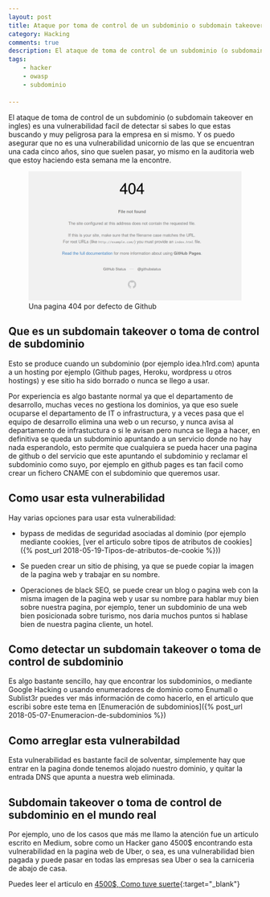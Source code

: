 ```yaml
---
layout: post
title: Ataque por toma de control de un subdominio o subdomain takeover
category: Hacking
comments: true
description: El ataque de toma de control de un subdominio (o subdomain takeover en ingles) es una vulnerabilidad facil de detectar si sabes lo que estas buscando y muy peligrosa para la empresa en si mismo. Y os puedo asegurar que no es una vulnerabilidad unicornio de las que se encuentran una cada cinco años, sino que suelen pasar, yo mismo en la auditoria web que estoy haciendo esta semana me la encontre.
tags:   
    - hacker
    - owasp
    - subdominio

---
```


El ataque de toma de control de un subdominio (o subdomain takeover en ingles) es una vulnerabilidad facil de detectar si sabes lo que estas buscando y muy peligrosa para la empresa en si mismo. Y os puedo asegurar que no es una vulnerabilidad unicornio de las que se encuentran una cada cinco años, sino que suelen pasar, yo mismo en la auditoria web que estoy haciendo esta semana me la encontre.

<figure>
<img alt="Una pagina 404 por defecto de Github" class="img img-responsive" src="/resources/images/domain-takeover.png"/>
<figcaption>
Una pagina 404 por defecto de Github
</figcaption>
</figure>

## Que es un subdomain takeover o toma de control de subdominio

Esto se produce cuando un subdominio (por ejemplo idea.h1rd.com) apunta a un hosting por ejemplo (Github pages, Heroku, wordpress u otros hostings) y ese sitio ha sido borrado o nunca se llego a usar. 

Por experiencia es algo bastante normal ya que el departamento de desarrollo, muchas veces no gestiona los dominios, ya que eso suele ocuparse el departamento de IT o infrastructura, y a veces pasa que el equipo de desarrollo elimina una web o un recurso, y nunca avisa al departamento de infrastuctura o si le avisan pero nunca se llega a hacer, en definitiva se queda un subdominio apuntando a un servicio donde no hay nada esperandolo, esto permite que cualquiera se pueda hacer una pagina de github o del servicio que este apuntando el subdominio y reclamar el subdominio como suyo, por ejemplo en github pages es tan facil como crear un fichero CNAME con el subdominio que queremos usar.

## Como usar esta vulnerabilidad

Hay varias opciones para usar esta vulnerabilidad:

* bypass de medidas de seguridad asociadas al dominio (por ejemplo mediante cookies, [ver el articulo sobre tipos de atributos de cookies]({% post_url 2018-05-19-Tipos-de-atributos-de-cookie %}))

* Se pueden crear un sitio de phising, ya que se puede copiar la imagen de la pagina web y trabajar en su nombre.

* Operaciones de black SEO, se puede crear un blog o pagina web con la misma imagen de la pagina web y usar su nombre para hablar muy bien sobre nuestra pagina, por ejemplo, tener un subdominio de una web bien posicionada sobre turismo, nos daria muchos puntos si hablase bien de nuestra pagina cliente, un hotel.


## Como detectar un subdomain takeover o toma de control de subdominio

Es algo bastante sencillo, hay que encontrar los subdominios, o mediante Google Hacking o usando enumeradores de dominio como Enumall o Sublist3r puedes ver más información de como hacerlo, en el articulo que escribi sobre este tema en [Enumeración de subdominios]({% post_url 2018-05-07-Enumeracion-de-subdominios %})

## Como arreglar esta vulnerabildad

Esta vulnerabilidad es bastante facil de solventar, simplemente hay que entrar en la pagina donde tenemos alojado nuestro dominio, y quitar la entrada DNS que apunta a nuestra web eliminada.

## Subdomain takeover o toma de control de subdominio en el mundo real

Por ejemplo, uno de los casos que más me llamo la atención fue un articulo escrito en Medium, sobre como un Hacker gano 4500$ encontrando esta vulnerabilidad en la pagina web de Uber, o sea, es una vulnerabilidad bien pagada y puede pasar en todas las empresas sea Uber o sea la carniceria de abajo de casa.

Puedes leer el articulo en [4500$, Como tuve suerte](https://medium.com/bugbountywriteup/4500-bounty-how-i-got-lucky-99d8bc933f75){:target="_blank"}







